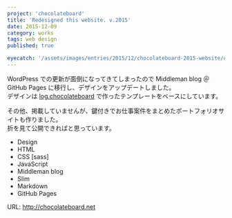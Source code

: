 ```yaml
---
project: 'chocolateboard'
title: 'Redesigned this website. v.2015'
date: 2015-12-09
category: works
tags: web design
published: true

eyecatch: '/assets/images/entries/2015/12/chocolateboard-2015-website/eyecatch.png'
---
```


WordPress での更新が面倒になってきてしまったので Middleman blog ＠GitHub Pages に移行し、デザインをアップデートしました。  
デザインは [log.chocolateboard](http://log.chocolateboard.net) で作ったテンプレートをベースにしています。

その他、掲載していませんが、鍵付きでお仕事案件をまとめたポートフォリオサイトも作りました。  
折を見て公開できればと思っています。

- Design
- HTML
- CSS [sass]
- JavaScript
- Middleman blog
- Slim
- Markdown
- GitHub Pages

URL: http://chocolateboard.net
